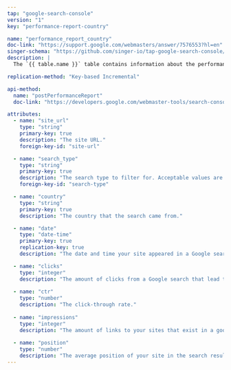 ```yaml
---
tap: "google-search-console"
version: "1"
key: "performance-report-country"

name: "performance_report_country"
doc-link: "https://support.google.com/webmasters/answer/7576553?hl=en"
singer-schema: "https://github.com/singer-io/tap-google-search-console/blob/master/tap_google_search_console/schemas/performance_report_country.json"
description: |
  The `{{ table.name }}` table contains information about the performance of your sites in Google searches. This particular table is filtered and grouped by country.

replication-method: "Key-based Incremental"

api-method:
  name: "postPerformanceReport"
  doc-link: "https://developers.google.com/webmaster-tools/search-console-api-original/v3/searchanalytics/query"

attributes:
  - name: "site_url"
    type: "string"
    primary-key: true
    description: "The site URL."
    foreign-key-id: "site-url"

  - name: "search_type"
    type: "string"
    primary-key: true
    description: "The search type to filter for. Acceptable values are: `discover`, `googleNews`, `image`, `news`, `video`, and `web`."
    foreign-key-id: "search-type"

  - name: "country"
    type: "string"
    primary-key: true
    description: "The country that the search came from." 

  - name: "date"
    type: "date-time"
    primary-key: true
    replication-key: true  
    description: "The date and time your site appeared in a Google search."

  - name: "clicks"
    type: "integer"
    description: "The amount of clicks from a Google search that lead that landed a user on your site."
    
  - name: "ctr"
    type: "number"
    description: "The click-through rate."
    
  - name: "impressions"
    type: "integer"
    description: "The amount of links to your sites that exist in a google search."
    
  - name: "position"
    type: "number"
    description: "The average position of your site in the search result."
---
```

